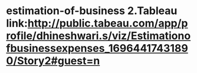 # estimation-of-business  2.Tableau link:http://public.tabeau.com/app/profile/dhineshwari.s/viz/Estimationofbusinessexpenses_16964417431890/Story2#guest=n
